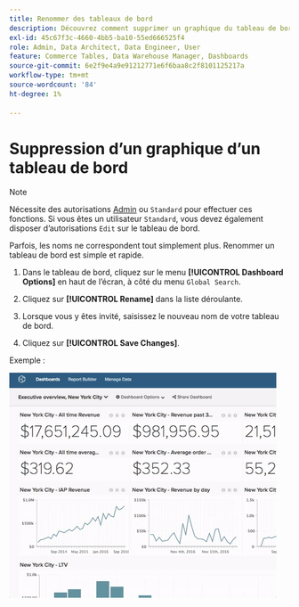```yaml
---
title: Renommer des tableaux de bord
description: Découvrez comment supprimer un graphique du tableau de bord.
exl-id: 45c67f3c-4660-4bb5-ba10-55ed666525f4
role: Admin, Data Architect, Data Engineer, User
feature: Commerce Tables, Data Warehouse Manager, Dashboards
source-git-commit: 6e2f9e4a9e91212771e6f6baa8c2f8101125217a
workflow-type: tm+mt
source-wordcount: '84'
ht-degree: 1%

---
```


# Suppression d’un graphique d’un tableau de bord

>[!NOTE]
>
>Nécessite des autorisations [Admin](../../administrator/user-management/user-management.md) ou `Standard` pour effectuer ces fonctions. Si vous êtes un utilisateur `Standard`, vous devez également disposer d’autorisations `Edit` sur le tableau de bord.

Parfois, les noms ne correspondent tout simplement plus. Renommer un tableau de bord est simple et rapide.

1. Dans le tableau de bord, cliquez sur le menu **[!UICONTROL Dashboard Options]** en haut de l’écran, à côté du menu `Global Search`.

1. Cliquez sur **[!UICONTROL Rename]** dans la liste déroulante.

1. Lorsque vous y êtes invité, saisissez le nouveau nom de votre tableau de bord.

1. Cliquez sur **[!UICONTROL Save Changes]**.

Exemple :

![renommer le tableau de bord](../../assets/renaming-dboard.gif)
